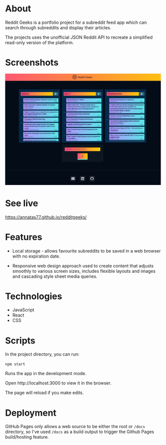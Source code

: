 # About

Reddit Geeks is a portfolio project for a subreddit feed app which can search through subreddits and display their articles. 

The projects uses the unofficial JSON Reddit API to recreate a simplified read-only version of the platform.


# Screenshots

![Screenshot of the Reddit Geeks ](./src/assets/Reddit%20Screenshot.JPG "Reddit Geeks")

# See live 
https://annatas77.github.io/redditgeeks/


# Features

+ Local storage - allows favourite subreddits to be saved in a web browser with no expiration date.

+ Responsive web design approach used to create content that adjusts smoothly to various screen sizes, includes flexible layouts and images and cascading style sheet media queries.


# Technologies

+ JavaScript
+ React
+ CSS

# Scripts

In the project directory, you can run:

`npm start`

Runs the app in the development mode.

Open http://localhost:3000 to view it in the browser.

The page will reload if you make edits.

# Deployment

GitHub Pages only allows a web source to be either the root or <code>/docs</code> directory, so I've used <code>/docs</code> as a build output to trigger the Github Pages build/hosting feature.